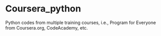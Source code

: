 # Coursera_python
Python codes from multiple training courses, i.e., Program for Everyone from Coursera.org, CodeAcademy, etc.
